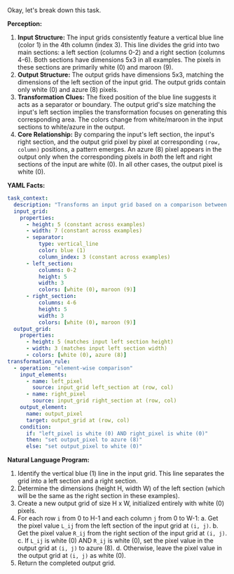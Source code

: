 Okay, let's break down this task.

**Perception:**

1.  **Input Structure:** The input grids consistently feature a vertical blue line (color 1) in the 4th column (index 3). This line divides the grid into two main sections: a left section (columns 0-2) and a right section (columns 4-6). Both sections have dimensions 5x3 in all examples. The pixels in these sections are primarily white (0) and maroon (9).
2.  **Output Structure:** The output grids have dimensions 5x3, matching the dimensions of the left section of the input grid. The output grids contain only white (0) and azure (8) pixels.
3.  **Transformation Clues:** The fixed position of the blue line suggests it acts as a separator or boundary. The output grid's size matching the input's left section implies the transformation focuses on generating this corresponding area. The colors change from white/maroon in the input sections to white/azure in the output.
4.  **Core Relationship:** By comparing the input's left section, the input's right section, and the output grid pixel by pixel at corresponding `(row, column)` positions, a pattern emerges. An azure (8) pixel appears in the output only when the corresponding pixels in *both* the left and right sections of the input are white (0). In all other cases, the output pixel is white (0).

**YAML Facts:**


```yaml
task_context:
  description: "Transforms an input grid based on a comparison between its left and right sections, separated by a blue vertical line."
  input_grid:
    properties:
      - height: 5 (constant across examples)
      - width: 7 (constant across examples)
      - separator:
          type: vertical_line
          color: blue (1)
          column_index: 3 (constant across examples)
      - left_section:
          columns: 0-2
          height: 5
          width: 3
          colors: [white (0), maroon (9)]
      - right_section:
          columns: 4-6
          height: 5
          width: 3
          colors: [white (0), maroon (9)]
  output_grid:
    properties:
      - height: 5 (matches input left section height)
      - width: 3 (matches input left section width)
      - colors: [white (0), azure (8)]
transformation_rule:
  - operation: "element-wise comparison"
    input_elements:
      - name: left_pixel
        source: input_grid left_section at (row, col)
      - name: right_pixel
        source: input_grid right_section at (row, col)
    output_element:
      name: output_pixel
      target: output_grid at (row, col)
    condition:
      if: "left_pixel is white (0) AND right_pixel is white (0)"
      then: "set output_pixel to azure (8)"
      else: "set output_pixel to white (0)"
```


**Natural Language Program:**

1.  Identify the vertical blue (1) line in the input grid. This line separates the grid into a left section and a right section.
2.  Determine the dimensions (height H, width W) of the left section (which will be the same as the right section in these examples).
3.  Create a new output grid of size H x W, initialized entirely with white (0) pixels.
4.  For each row `i` from 0 to H-1 and each column `j` from 0 to W-1:
    a.  Get the pixel value `L_ij` from the left section of the input grid at `(i, j)`.
    b.  Get the pixel value `R_ij` from the right section of the input grid at `(i, j)`.
    c.  If `L_ij` is white (0) AND `R_ij` is white (0), set the pixel value in the output grid at `(i, j)` to azure (8).
    d.  Otherwise, leave the pixel value in the output grid at `(i, j)` as white (0).
5.  Return the completed output grid.